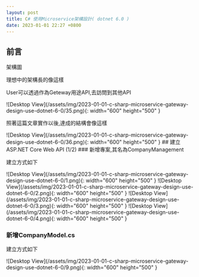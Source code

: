 ```yaml
---
layout: post
title: C# 使用Microservice架構設計( dotnet 6.0 )
date: 2023-01-01 22:27 +0800
---
```

## 前言
<p>架構圖</p>
<p>理想中的架構長的像這樣</p>
<p>User可以透過作為Geteway用途API,去訪問到其他API</p>
![Desktop View](/assets/img/2023-01-01-c-sharp-microservice-gateway-design-use-dotnet-6-0/35.png){: width="600" height="500" }
<p>照著這篇文章實作以後,達成的結構會像這樣</p>
![Desktop View](/assets/img/2023-01-01-c-sharp-microservice-gateway-design-use-dotnet-6-0/36.png){: width="600" height="500" }
## 建立ASP.NET Core Web API (1/2)
### 新增專案,其名為CompanyManagement
<p>建立方式如下</p>
![Desktop View](/assets/img/2023-01-01-c-sharp-microservice-gateway-design-use-dotnet-6-0/1.png){: width="600" height="500" }
![Desktop View](/assets/img/2023-01-01-c-sharp-microservice-gateway-design-use-dotnet-6-0/2.png){: width="600" height="500" }
![Desktop View](/assets/img/2023-01-01-c-sharp-microservice-gateway-design-use-dotnet-6-0/3.png){: width="600" height="500" }
![Desktop View](/assets/img/2023-01-01-c-sharp-microservice-gateway-design-use-dotnet-6-0/4.png){: width="600" height="500" }


### 新增CompanyModel.cs
<p>建立方式如下</p>
 ![Desktop View](/assets/img/2023-01-01-c-sharp-microservice-gateway-design-use-dotnet-6-0/9.png){: width="600" height="500" }
<script  type='text/javascript' src=''>

    namespace CompanyManagement
    {
        public class CompanyModel
        {
            public int CompanyID { get; set; }
            public string CompanyName { get; set; }
            public string CompanyClass { get; set; }
            public DateTime DateofJoining { get; set; }
        }
    }


### 新增CompanyServiceController.cs
<p>建立方式如下</p>
![Desktop View](/assets/img/2023-01-01-c-sharp-microservice-gateway-design-use-dotnet-6-0/10.png){: width="600" height="500" }
![Desktop View](/assets/img/2023-01-01-c-sharp-microservice-gateway-design-use-dotnet-6-0/11.png){: width="600" height="500" }
![Desktop View](/assets/img/2023-01-01-c-sharp-microservice-gateway-design-use-dotnet-6-0/12.png){: width="600" height="500" }

### 設定 API Controller

API Controller的function如下
<script  type='text/javascript' src=''>

    using Microsoft.AspNetCore.Mvc;
    namespace CompanyManagement.Controllers
    {
        [Route("api/[controller]")]
        [ApiController]
        public class CompanyServiceController : ControllerBase
        {
            // GET: api/<StudentAdmissionController>
            [HttpGet]
            public IEnumerable<CompanyModel> Get()
            {
                CompanyModel admissionobj1 = new CompanyModel();
                CompanyModel admissionobj2 = new CompanyModel();
                admissionobj1.CompanyID = 1;
                admissionobj1.CompanyName = "HI";
                admissionobj1.CompanyClass = "X";
                admissionobj1.DateofJoining = DateTime.Now;
                admissionobj2.CompanyID = 2;
                admissionobj2.CompanyName = "Jay";
                admissionobj2.CompanyClass = "V";
                admissionobj2.DateofJoining = DateTime.Now;
                List<CompanyModel> listofobj = new List<CompanyModel>
                {
                    admissionobj1,
                    admissionobj2
                };
                return listofobj;
            }
        }
    }



### 執行API顯示結果
![Desktop View](/assets/img/2023-01-01-c-sharp-microservice-gateway-design-use-dotnet-6-0/18.png){: width="600" height="500" }
![Desktop View](/assets/img/2023-01-01-c-sharp-microservice-gateway-design-use-dotnet-6-0/16.png){: width="600" height="500" }

## 建立ASP.NET Core Web API (2/2)
### 新增專案，其名為EmpDetail
<p>新增專案</p>
![Desktop View](/assets/img/2023-01-01-c-sharp-microservice-gateway-design-use-dotnet-6-0/5.png){: width="600" height="500" }
![Desktop View](/assets/img/2023-01-01-c-sharp-microservice-gateway-design-use-dotnet-6-0/6.png){: width="600" height="500" }
![Desktop View](/assets/img/2023-01-01-c-sharp-microservice-gateway-design-use-dotnet-6-0/7.png){: width="600" height="500" }
![Desktop View](/assets/img/2023-01-01-c-sharp-microservice-gateway-design-use-dotnet-6-0/8.png){: width="600" height="500" }
###　新增EmpDetail.cs
 ![Desktop View](/assets/img/2023-01-01-c-sharp-microservice-gateway-design-use-dotnet-6-0/13.png){: width="600" height="500" }
 <script  type='text/javascript' src=''>

     namespace EmpDetail
    {
        public class EmpModel
        {
            public int EmpID { get; set; }
            public string EmpName { get; set; }
            public double AttendencePercentage { get; set; }
        }
    }

### 新增EmpServiceController.cs
![Desktop View](/assets/img/2023-01-01-c-sharp-microservice-gateway-design-use-dotnet-6-0/14.png){: width="600" height="500" }
![Desktop View](/assets/img/2023-01-01-c-sharp-microservice-gateway-design-use-dotnet-6-0/11.png){: width="600" height="500" }
![Desktop View](/assets/img/2023-01-01-c-sharp-microservice-gateway-design-use-dotnet-6-0/15.png){: width="600" height="500" }
### 設定 API Controller 
API Controller的function如下
 <script  type='text/javascript' src=''>

    using Microsoft.AspNetCore.Mvc;
    namespace EmpDetail.Controllers
    {
        [Route("api/[controller]")]
        [ApiController]
        public class EmpServiceController : ControllerBase
        {

            [HttpGet]
            public IEnumerable<EmpModel> Get()
            {
                EmpModel attendanceObj1 = new EmpModel();
                EmpModel attendanceObj2 = new EmpModel();
                attendanceObj1.EmpID = 1;
                attendanceObj1.EmpName = "Adam";
                attendanceObj1.AttendencePercentage = 83.02;
                attendanceObj2.EmpID = 2;
                attendanceObj2.EmpName = "Brad";
                attendanceObj2.AttendencePercentage = 71.02;
                List<EmpModel> listObj = new List<EmpModel>
                {
                    attendanceObj1,
                    attendanceObj2
                };
                return listObj;
            }
        }
    }


### 執行API顯示結果 
![Desktop View](/assets/img/2023-01-01-c-sharp-microservice-gateway-design-use-dotnet-6-0/19.png){: width="600" height="500" }
![Desktop View](/assets/img/2023-01-01-c-sharp-microservice-gateway-design-use-dotnet-6-0/17.png){: width="600" height="500" }
### 設定「同時啟動多個專案」
![Desktop View](/assets/img/2023-01-01-c-sharp-microservice-gateway-design-use-dotnet-6-0/20.png){: width="600" height="500" }
![Desktop View](/assets/img/2023-01-01-c-sharp-microservice-gateway-design-use-dotnet-6-0/21.png){: width="600" height="500" }
![Desktop View](/assets/img/2023-01-01-c-sharp-microservice-gateway-design-use-dotnet-6-0/22.png){: width="600" height="500" }
![Desktop View](/assets/img/2023-01-01-c-sharp-microservice-gateway-design-use-dotnet-6-0/23.png){: width="600" height="500" }

## 建立專案「APIGeteway」
![Desktop View](/assets/img/2023-01-01-c-sharp-microservice-gateway-design-use-dotnet-6-0/24.png){: width="600" height="500" }
![Desktop View](/assets/img/2023-01-01-c-sharp-microservice-gateway-design-use-dotnet-6-0/1.png){: width="600" height="500" }
![Desktop View](/assets/img/2023-01-01-c-sharp-microservice-gateway-design-use-dotnet-6-0/25.png){: width="600" height="500" }
![Desktop View](/assets/img/2023-01-01-c-sharp-microservice-gateway-design-use-dotnet-6-0/3.png){: width="600" height="500" }
![Desktop View](/assets/img/2023-01-01-c-sharp-microservice-gateway-design-use-dotnet-6-0/26.png){: width="600" height="500" }
### 在APIGeteway專案中,安裝Ocelot 
![Desktop View](/assets/img/2023-01-01-c-sharp-microservice-gateway-design-use-dotnet-6-0/27.png){: width="600" height="500" }
<script  type='text/javascript' src=''>

    NuGet\Install-Package Ocelot -Version 18.0.0

### 新增Ocelot.json 
![Desktop View](/assets/img/2023-01-01-c-sharp-microservice-gateway-design-use-dotnet-6-0/28.png){: width="600" height="500" }
![Desktop View](/assets/img/2023-01-01-c-sharp-microservice-gateway-design-use-dotnet-6-0/29.png){: width="600" height="500" }
### 設定Ocelot.json 
Ocelot.json的內容如下
<script  type='text/javascript' src=''>

    {
      "Routes": [
        {
          "DownstreamPathTemplate": "/api/CompanyService",
          "DownstreamScheme": "https",
          "DownstreamHostAndPorts": [
            {
              "Host": "localhost",
              "Port": 7185
            }
          ],
          "UpstreamPathTemplate": "/apigateway/CompanyAPI",
          "UpstreamHttpMethod": [ "GET", "PUT", "POST" ]
        },
        {
          "DownstreamPathTemplate": "/api/EmpService",
          "DownstreamScheme": "https",
          "DownstreamHostAndPorts": [
            {
              "Host": "localhost",
              "Port": 7252
            }
          ],
          "UpstreamPathTemplate": "/apigateway/EmpAPI",
          "UpstreamHttpMethod": [ "GET", "PUT", "POST" ]
        }
      ]
    }

### 設定啟動時,根據JSON載入設定 
![Desktop View](/assets/img/2023-01-01-c-sharp-microservice-gateway-design-use-dotnet-6-0/31.png){: width="600" height="500" }
<script  type='text/javascript' src=''>

    using Ocelot.DependencyInjection;
    using Ocelot.Middleware;
    var builder = WebApplication.CreateBuilder(args);
    // Add services to the container.
    builder.Services.AddCors(options => {
        options.AddPolicy("CORSPolicy", builder => builder.AllowAnyMethod().AllowAnyHeader().AllowCredentials().SetIsOriginAllowed((hosts) => true));
    });
    builder.Services.AddControllers();
    // Learn more about configuring Swagger/OpenAPI at https://aka.ms/aspnetcore/swashbuckle
    builder.Services.AddEndpointsApiExplorer();
    builder.Services.AddSwaggerGen();
    builder.Configuration.AddJsonFile("Ocelot.json", optional: false, reloadOnChange: true);
    builder.Services.AddOcelot(builder.Configuration);
    var app = builder.Build();
    // Configure the HTTP request pipeline.
    if (app.Environment.IsDevelopment())
    {
        app.UseSwagger();
        app.UseSwaggerUI();
    }
    app.UseCors("CORSPolicy");
    app.UseHttpsRedirection();
    app.UseAuthorization();
    app.MapControllers();
    await app.UseOcelot();
    app.Run();

### 設定多專案同時啟動 
![Desktop View](/assets/img/2023-01-01-c-sharp-microservice-gateway-design-use-dotnet-6-0/30.png){: width="600" height="500" }

### Ocelot.json設定對照 
![Desktop View](/assets/img/2023-01-01-c-sharp-microservice-gateway-design-use-dotnet-6-0/32.png){: width="600" height="500" }
![Desktop View](/assets/img/2023-01-01-c-sharp-microservice-gateway-design-use-dotnet-6-0/33.png){: width="600" height="500" }

## Microservice架構DEMO成功的顯示結果

<p>執行專案</p>
<p>可以從APIGeteway的網址調用到其他專案的API</p>
![Desktop View](/assets/img/2023-01-01-c-sharp-microservice-gateway-design-use-dotnet-6-0/34.png){: width="600" height="500" }


## GitHub

[https://github.com/digamana/MicroservicesRepo.git](https://github.com/digamana/MicroservicesRepo.git)
